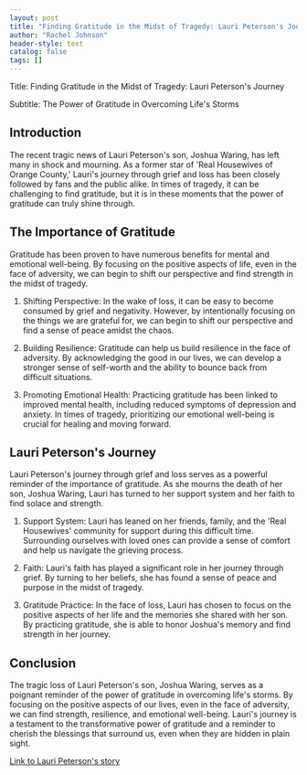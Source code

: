 ```yaml
---
layout: post
title: "Finding Gratitude in the Midst of Tragedy: Lauri Peterson's Journey"
author: "Rachel Johnson"
header-style: text
catalog: false
tags: []
---
```


Title: Finding Gratitude in the Midst of Tragedy: Lauri Peterson's Journey

Subtitle: The Power of Gratitude in Overcoming Life's Storms

Introduction
--------------
The recent tragic news of Lauri Peterson's son, Joshua Waring, has left many in shock and mourning. As a former star of 'Real Housewives of Orange County,' Lauri's journey through grief and loss has been closely followed by fans and the public alike. In times of tragedy, it can be challenging to find gratitude, but it is in these moments that the power of gratitude can truly shine through.

The Importance of Gratitude
-----------------------------
Gratitude has been proven to have numerous benefits for mental and emotional well-being. By focusing on the positive aspects of life, even in the face of adversity, we can begin to shift our perspective and find strength in the midst of tragedy.

1. Shifting Perspective: In the wake of loss, it can be easy to become consumed by grief and negativity. However, by intentionally focusing on the things we are grateful for, we can begin to shift our perspective and find a sense of peace amidst the chaos.

2. Building Resilience: Gratitude can help us build resilience in the face of adversity. By acknowledging the good in our lives, we can develop a stronger sense of self-worth and the ability to bounce back from difficult situations.

3. Promoting Emotional Health: Practicing gratitude has been linked to improved mental health, including reduced symptoms of depression and anxiety. In times of tragedy, prioritizing our emotional well-being is crucial for healing and moving forward.

Lauri Peterson's Journey
-------------------------
Lauri Peterson's journey through grief and loss serves as a powerful reminder of the importance of gratitude. As she mourns the death of her son, Joshua Waring, Lauri has turned to her support system and her faith to find solace and strength.

1. Support System: Lauri has leaned on her friends, family, and the 'Real Housewives' community for support during this difficult time. Surrounding ourselves with loved ones can provide a sense of comfort and help us navigate the grieving process.

2. Faith: Lauri's faith has played a significant role in her journey through grief. By turning to her beliefs, she has found a sense of peace and purpose in the midst of tragedy.

3. Gratitude Practice: In the face of loss, Lauri has chosen to focus on the positive aspects of her life and the memories she shared with her son. By practicing gratitude, she is able to honor Joshua's memory and find strength in her journey.

Conclusion
----------
The tragic loss of Lauri Peterson's son, Joshua Waring, serves as a poignant reminder of the power of gratitude in overcoming life's storms. By focusing on the positive aspects of our lives, even in the face of adversity, we can find strength, resilience, and emotional well-being. Lauri's journey is a testament to the transformative power of gratitude and a reminder to cherish the blessings that surround us, even when they are hidden in plain sight.

[Link to Lauri Peterson's story](https://www.people.com/tv/real-housewives-orange-county-lauri-peterson-son-josh-waring-death/)
